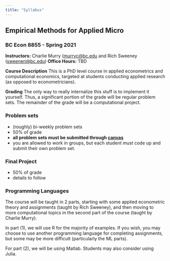 ```yaml
---
title: "Syllabus"
---
```


## Empirical Methods for Applied Micro    
### BC Econ 8855 - Spring 2021 

**Instructors:** Charlie Murry ([murryc@bc.edu](mailto:murryc@bc.edu) and Rich Sweeney ([sweeneri@bc.edu](mailto:sweeneri@bc.edu))
**Office Hours:** TBD

**Course Description**
This is a PhD level course in applied econometrics and computational economics, targeted at students conducting applied research (as opposed to econometricians).

**Grading**
The only way to really internalize this stuff is to implement it yourself. Thus, a significant portion of the grade will be regular problem sets.  The remainder of the grade will be a computational project.

### Problem sets
- (roughly) bi-weekly problem sets
- 50% of grade 
- **all problem sets must be submitted through [canvas](https://bostoncollege.instructure.com/courses/1591956)**
- you are allowed to work in groups, but each student must code up and submit their own problem set. 


### Final Project
- 50% of grade
- details to follow

### Programming Languages

The course will be taught in 2 parts, starting with some applied econometric theory and assignments (taught by Rich Sweeney), and then moving to more computational topics in the second part of the course (taught by Charlie Murry).

In part (1), we will use R for the majority of examples. If you wish, you may choose to use another programming language for completing assignments, but some may be more difficult (particularly the ML parts).

For part (2), we will be using Matlab. Students may also consider using Julia. 
